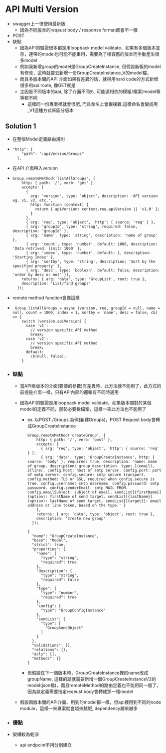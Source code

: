 # API Multi Version

* swagger上一律使用最新版
  * 因為不同版本的reqeust body / response format都會不一樣
* POST 
* 缺點
  * 因為API的驗證很多都是用loopback model validate，如果有多個版本並存，連帶的model也可能不能重用，需要為了相容舊的版本而手動產生很多model
  * 例如我新增group的model是GroupCreateInstance, 但假設新板的model有修改，這時就要去新增一份GroupCreateInstance\_V的model檔，
  * 而且多版本間的API 介面如果有差異的話，就得用hard code的方式新增很多的api route, 像GET就是
  * 主因是不同版本的api, 除了介面不同外, 可能連相依的模組/檔案/model等等都不同
    * 這樣同一份專案裡就會很肥, 而且命名上會很複雜,這樣命名會變成用\_V1這種方式來區分版本

## Solution 1

* 在整個Model定義路由規則

* ```
  "http": {
      "path": ":apiVersion/Groups"
    },
  ```
* 在API 介面帶入version
* ```
  Group.remoteMethod('listAllGroups', {
      http: { path: '/', verb: 'get' },
      accepts: [
        {
          arg: 'version', type: 'object', description: 'API version eg. v1, v2, etc.',
          http: function (context) {
            return { apiVersion: context.req.apiVersion || 'v1.0' };
          }
        },
        { arg: 'req', type: 'object', 'http': { source: 'req' } },
        { arg: 'groupId', type: 'string', required: false, description: 'groupId' },
        { arg: 'name', type: 'string', description: 'name of group' },
        { arg: 'count', type: 'number', default: 1000, description: 'Data retrived. limit: 1000' },
        { arg: 'index', type: 'number', default: 1, description: 'Starting Index' },
        { arg: 'sortby', type: 'string', description: 'Sort by the specified property' },
        { arg: 'desc', type: 'boolean', default: false, description: 'order by desc or not' }],
      returns: { arg: 'data', type: 'GroupList', root: true },
      description: 'List/find groups'
    });
  ```
* remote method function會像這樣
* ```
   Group.listAllGroups = async (version, req, groupId = null, name = null, count = 1000, index = 1, sortby = 'name', desc = false, cb) => {
      switch (version.apiVersion) {
        case 'v1':
          // version specific API method
          break;
        case 'v2':
          // version specific API method
          break;
        default:
          cb(null, false);
      }
  ```
* ### 缺點

  * 當API兩版本的介面\(要傳的參數\)有差異時，此方法就不能用了，此方式的前提是介面一樣，只有API內部的邏輯有不同時適用
  * 因為API的驗證是用loopback model validate，如果版本間對於某個model的定義不同，那勢必要拆檔案，這樣一來此方法也不能用了

    * ex.  以POST /Groups 為例\(新建Groups\)，POST Request body會轉成GroupCreateInstance

      ```
      Group.remoteMethod('createGroup', {
          http: { path: '/', verb: 'post' },
          accepts: [
            { arg: 'req', type: 'object', 'http': { source: 'req' } },
            { arg: 'data', type: 'GroupCreateInstance', http: { source: 'body' }, required: true, description: 'name: name of group. description: group description. type: 1(email), 2(line). config.host: host of smtp server. config.port: port of smtp server. config.secure: smtp secure transport. config.method: TLS or SSL, required when config.secure is true. config.username: smtp username. config.password: smtp password. config.senderEmail: smtp MAIL FROM. config.emailSubject: subject of email. sendList[{firstName}] (option): firstName of send target. sendList[{lastName}] (option): lastName of send target. sendList[{target}]: email address or line token, based on the type.' }
          ],
          returns: { arg: 'data', type: 'object', root: true },
          description: 'Create new group'
        });
      ```

      ```
      {
        "name": "GroupCreateInstance",
        "base": "Model",
        "strict": true,
        "properties": {
          "name": {
            "type": "string",
            "required": true
          },
          "description": {
            "type": "string",
            "required": false
          },
          "type": {
            "type": "number",
            "required": true
          },
          "config": {
            "type": "GroupConfigInstance"
          },
          "sendList": {
            "type": [
              "GroupSendObject"
            ]
          }
        },
        "validations": [],
        "relations": {},
        "acls": [],
        "methods": {}
      }
      ```

    * 但假設在下一個版本時，GroupCreateInstance裡的name改成groupName, 這樣的話就需要新增一個GroupCreateInstanceV2的model\(json檔\)，而且remoteMethod的路由定義也不能用同一個了，因為該定義需要指定reqeust body會轉成那一種model

  * 假設兩版本間的API介面、用到的model都一樣，但api裡用到不同的node module，這樣一來專案就會越來越肥, dependency越來越多
* ### 優點

* 架構較為乾淨
  * api endpoint不用分別建立



